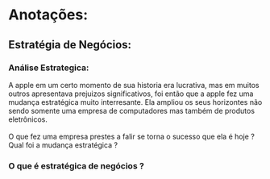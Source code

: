 # Anotações:
## Estratégia de Negócios:
### Análise Estrategica:
A apple em um certo momento de sua historia era lucrativa, mas em muitos outros apresentava prejuizos significativos, foi então que a apple fez uma mudança estratégica muito interresante. Ela ampliou os seus horizontes não sendo somente uma empresa de computadores mas também de produtos eletrônicos.<br><br>
O que fez uma empresa prestes a falir se torna o sucesso que ela é hoje ? Qual foi a mudança estratégica ?
### O que é estratégica de negócios ?


